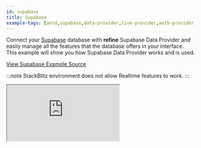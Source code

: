 ```yaml
---
id: supabase
title: Supabase
example-tags: [antd,supabase,data-provider,live-provider,auth-provider,authentication]
---
```


Connect your [Supabase](https://supabase.com/) database with **refine** Supabase Data Provider and easily manage all the features that the database offers in your interface. This example will show you how Supabase Data Provider works and is used.

[View Supabase Example Source](https://github.com/refinedev/refine/tree/master/examples/dataProvider/supabase)

:::note
StackBlitz environment does not allow Realtime features to work.
:::

<iframe loading="lazy" src="https://stackblitz.com//github/pankod/refine/tree/master/examples/dataProvider/supabase?embed=1&view=preview&theme=dark&preset=node&ctl=1"
    style={{width: "100%", height:"80vh", border: "0px", borderRadius: "8px", overflow:"hidden"}}
    title="refine-supabase-example"
></iframe>
